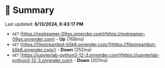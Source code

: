 # 📖 Summary
Last updated: **6/13/2024, 6:43:17 PM**

- `GET` [https://restreamer-09gx.onrender.com](https://restreamer-09gx.onrender.com) - **Up** (768ms)
- `GET` [https://filestreambot-b5k6.onrender.com/](https://filestreambot-b5k6.onrender.com/) - **Down** (252ms)
- `GET` [https://jupyterlab-python3-12-3.onrender.com](https://jupyterlab-python3-12-3.onrender.com) - **Down** (207ms)
